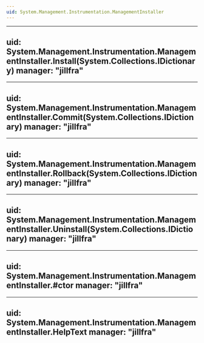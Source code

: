 ```yaml
---
uid: System.Management.Instrumentation.ManagementInstaller
---
```


---
uid: System.Management.Instrumentation.ManagementInstaller.Install(System.Collections.IDictionary)
manager: "jillfra"
---

---
uid: System.Management.Instrumentation.ManagementInstaller.Commit(System.Collections.IDictionary)
manager: "jillfra"
---

---
uid: System.Management.Instrumentation.ManagementInstaller.Rollback(System.Collections.IDictionary)
manager: "jillfra"
---

---
uid: System.Management.Instrumentation.ManagementInstaller.Uninstall(System.Collections.IDictionary)
manager: "jillfra"
---

---
uid: System.Management.Instrumentation.ManagementInstaller.#ctor
manager: "jillfra"
---

---
uid: System.Management.Instrumentation.ManagementInstaller.HelpText
manager: "jillfra"
---
